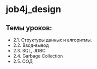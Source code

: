 # job4j_design

## Темы уроков:

- 2.1. Структуры данных и алгоритмы.
- 2.2. Ввод-вывод
- 2.3. SQL, JDBC
- 2.4. Garbage Collection
- 2.5. ООД
